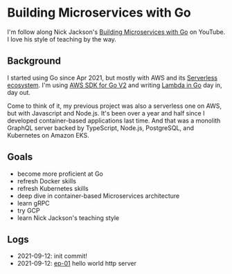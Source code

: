 # Building Microservices with Go

I'm follow along Nick Jackson's [Building Microservices with Go](https://www.youtube.com/channel/UC2V1SxXFUa5YxVJvTsrCgyg) on YouTube. I love his style of teaching by the way.

## Background

I started using Go since Apr 2021, but mostly with AWS and its [Serverless ecosystem](https://serverlessland.com/). I'm using [AWS SDK for Go V2](https://github.com/aws/aws-sdk-go-v2) and writing [Lambda in Go](https://github.com/aws/aws-lambda-go) day in, day out.

Come to think of it, my previous project was also a serverless one on AWS, but with Javascript and Node.js. It's been over a year and half since I developed container-based applications last time. And that was a monolith GraphQL server backed by TypeScript, Node.js, PostgreSQL, and Kubernetes on Amazon EKS.

## Goals

- become more proficient at Go
- refresh Docker skills
- refresh Kubernetes skills
- deep dive in container-based Microservices architecture
- learn gRPC
- try GCP
- learn Nick Jackson's teaching style

## Logs

- 2021-09-12: init commit!
- 2021-09-12: [ep-01](./src/ep-01) hello world http server
